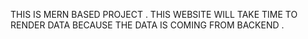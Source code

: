 THIS IS MERN BASED PROJECT . THIS WEBSITE WILL TAKE TIME TO RENDER DATA BECAUSE THE DATA IS COMING FROM BACKEND .
